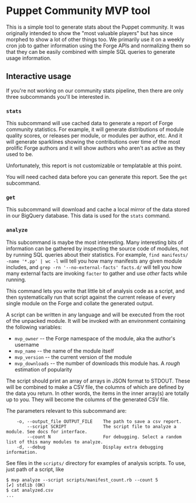 # Puppet Community MVP tool

This is a simple tool to generate stats about the Puppet community. It was
originally intended to show the "most valuable players" but has since morphed to
show a lot of other things too. We primarily use it on a weekly cron job to
gather information using the Forge APIs and normalizing them so that they can be
easily combined with simple SQL queries to generate usage information.

## Interactive usage

If you're not working on our community stats pipeline, then there are only three
subcommands you'll be interested in.

### `stats`

This subcommand will use cached data to generate a report of Forge community
statistics. For example, it will generate distributions of module quality
scores, or releases per module, or modules per author, etc. And it will generate
sparklines showing the contributions over time of the most prolific Forge
authors and it will show authors who aren't as active as they used to be.

Unfortunately, this report is not customizable or templatable at this point.

You will need cached data before you can generate this report. See the `get` subcommand.


### `get`

This subcommand will download and cache a local mirror of the data stored in our
BigQuery database. This data is used for the `stats` command.


### `analyze`

This subcommand is maybe the most interesting. Many interesting bits of
information can be gathered by inspecting the source code of modules, not by
running SQL queries about their statistics. For example, `find manifests/ -name
'*.pp' | wc -l` will tell you how many manifests any given module includes, and
`grep -rn '--no-external-facts' facts.d/` will tell you how many external facts
are invoking `facter` to gather and use _other_ facts while running.

This command lets you write that little bit of analysis code as a script, and
then systematically run that script against the current release of every single
module on the Forge and collate the generated output.

A script can be written in any language and will be executed from the root of
the unpacked module. It will be invoked with an environment containing the following
variables:

* `mvp_owner` -- the Forge namespace of the module, aka the author's username
* `mvp_name` -- the name of the module itself
* `mvp_version` -- the current version of the module
* `mvp_downloads` -- the number of downloads this module has. A *rough* estimation of popularity

The script should print an array of arrays in JSON format to STDOUT. These will be
combined to make a CSV file, the columns of which are defined by the data you
return. In other words, the items in the inner array(s) are totally up to you.
They will become the columns of the generated CSV file.

The parameters relevant to this subcommand are:

```
    -o, --output_file OUTPUT_FILE    The path to save a csv report.
        --script SCRIPT              The script file to analyze a module. See docs for interface.
        --count N                    For debugging. Select a random list of this many modules to analyze.
    -d, --debug                      Display extra debugging information.
```

See files in the `scripts/` directory for examples of analysis scripts. To use,
just path of a script, like

```
$ mvp analyze --script scripts/manifest_count.rb --count 5
[✔] stdlib (OK)
$ cat analyzed.csv
...
```

